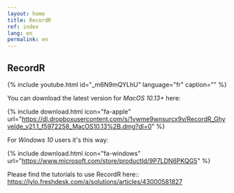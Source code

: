 ```yaml
---
layout: home
title: RecordR
ref: index
lang: en
permalink: en
---
```


## RecordR

{% include youtube.html
    id="_m6N9mQYLhU"
    language="fr"
    caption="" %}

You can download the latest version for *MacOS 10.13+* here:

{% include download.html
    icon="fa-apple"
    url="https://dl.dropboxusercontent.com/s/1vwme9wnsurcx9v/RecordR_Ghyvelde_v21.1_f5972258_MacOS10.13%2B.dmg?dl=0"
%}

For *Windows 10* users it's this way:

{% include download.html
    icon="fa-windows"
    url="https://www.microsoft.com/store/productId/9P7LDN6PKQG5"
%}

Please find the tutorials to use RecordR here:: <https://lylo.freshdesk.com/a/solutions/articles/43000581827>

<!--
## Change log:

### RecordR 20.6

- Better audio file naming
- Restore zoom in/out with key *I* and *O*

### RecordR 20.5

- Option to listen the original version during recording
- New *Talk* button to talk to the artistic director if one is affected to the recording task
- Progress indicator for the current character
- New script view with current character sentences highlighted in:
  - Orange if the sentence is not recorded yet
  - Green if the sentence is recorded
- New *Next* button to switch to next character sentence
- New *Help > Contact support...* menu item
- New shortcut:
  - *Space* for playing with original soundtrack
  - *R* for recording (instead of *Ctrl+R*)
  - *P* for playing the recorded sentence
  - *B / Left* to switch to previous character sentence
  - *N / Right* to switch to next character sentence
  - *Up* to switch to previous sentence in the script
  - *Down* to switch to next sentence in the script
  - *K* to switch to previous take
  - *J* to switch to next take
- Possibility to change the *RecordR* window size / full screen mode
- Various minor improvement and bug fix

## Joker

You can download the latest version for *MacOS 10.10+* here:

{% include download.html
    icon="fa-apple"
    os="macos"
    tool="joker"
%}

For *Windows* users it's this way:

{% include download.html
    icon="fa-windows"
    os="windows"
    tool="joker"
%}

-->
